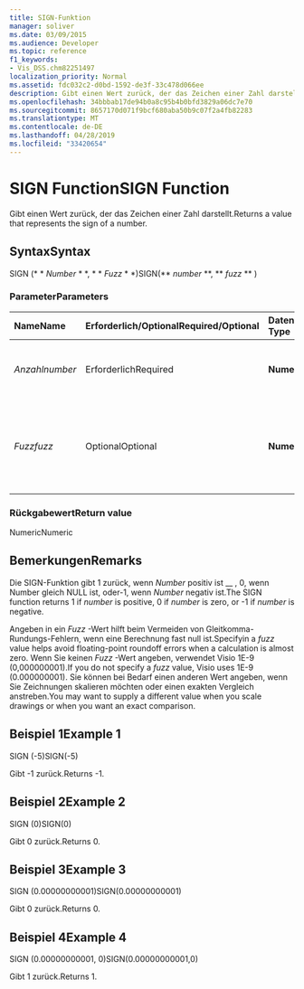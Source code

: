 ```yaml
---
title: SIGN-Funktion
manager: soliver
ms.date: 03/09/2015
ms.audience: Developer
ms.topic: reference
f1_keywords:
- Vis_DSS.chm82251497
localization_priority: Normal
ms.assetid: fdc032c2-d0bd-1592-de3f-33c478d066ee
description: Gibt einen Wert zurück, der das Zeichen einer Zahl darstellt.
ms.openlocfilehash: 34bbbab17de94b0a8c95b4b0bfd3829a06dc7e70
ms.sourcegitcommit: 8657170d071f9bcf680aba50b9c07f2a4fb82283
ms.translationtype: MT
ms.contentlocale: de-DE
ms.lasthandoff: 04/28/2019
ms.locfileid: "33420654"
---
```

# <a name="sign-function"></a><span data-ttu-id="27d70-103">SIGN Function</span><span class="sxs-lookup"><span data-stu-id="27d70-103">SIGN Function</span></span>

<span data-ttu-id="27d70-104">Gibt einen Wert zurück, der das Zeichen einer Zahl darstellt.</span><span class="sxs-lookup"><span data-stu-id="27d70-104">Returns a value that represents the sign of a number.</span></span> 
  
## <a name="syntax"></a><span data-ttu-id="27d70-105">Syntax</span><span class="sxs-lookup"><span data-stu-id="27d70-105">Syntax</span></span>

<span data-ttu-id="27d70-106">SIGN (\* \* *Number* \* \*, \* \* *Fuzz* \* \*)</span><span class="sxs-lookup"><span data-stu-id="27d70-106">SIGN(\*\* *number* \*\*, \*\* *fuzz* \*\* )</span></span> 
  
### <a name="parameters"></a><span data-ttu-id="27d70-107">Parameter</span><span class="sxs-lookup"><span data-stu-id="27d70-107">Parameters</span></span>

|<span data-ttu-id="27d70-108">**Name**</span><span class="sxs-lookup"><span data-stu-id="27d70-108">**Name**</span></span>|<span data-ttu-id="27d70-109">**Erforderlich/Optional**</span><span class="sxs-lookup"><span data-stu-id="27d70-109">**Required/Optional**</span></span>|<span data-ttu-id="27d70-110">**Datentyp**</span><span class="sxs-lookup"><span data-stu-id="27d70-110">**Data Type**</span></span>|<span data-ttu-id="27d70-111">**Beschreibung**</span><span class="sxs-lookup"><span data-stu-id="27d70-111">**Description**</span></span>|
|:-----|:-----|:-----|:-----|
| <span data-ttu-id="27d70-112">_Anzahl_</span><span class="sxs-lookup"><span data-stu-id="27d70-112">_number_</span></span> <br/> |<span data-ttu-id="27d70-113">Erforderlich</span><span class="sxs-lookup"><span data-stu-id="27d70-113">Required</span></span>  <br/> |<span data-ttu-id="27d70-114">**Numeric**</span><span class="sxs-lookup"><span data-stu-id="27d70-114">**Numeric**</span></span> <br/> | <span data-ttu-id="27d70-115">Die Zahl, für die das Vorzeichen bestimmt werden soll.</span><span class="sxs-lookup"><span data-stu-id="27d70-115">The number for which you want to determine the sign.</span></span>  <br/> |
| <span data-ttu-id="27d70-116">_Fuzz_</span><span class="sxs-lookup"><span data-stu-id="27d70-116">_fuzz_</span></span> <br/> |<span data-ttu-id="27d70-117">Optional</span><span class="sxs-lookup"><span data-stu-id="27d70-117">Optional</span></span>  <br/> |<span data-ttu-id="27d70-118">**Numeric**</span><span class="sxs-lookup"><span data-stu-id="27d70-118">**Numeric**</span></span> <br/> |<span data-ttu-id="27d70-119">Gibt an, wie klein der Wert einer Zahl sein muss, damit diese als gleich 0 (null) betrachtet wird.</span><span class="sxs-lookup"><span data-stu-id="27d70-119">Specifies how close to zero the number must be in order to be considered equal to zero.</span></span>  <br/> |
   
### <a name="return-value"></a><span data-ttu-id="27d70-120">Rückgabewert</span><span class="sxs-lookup"><span data-stu-id="27d70-120">Return value</span></span>

<span data-ttu-id="27d70-121">Numeric</span><span class="sxs-lookup"><span data-stu-id="27d70-121">Numeric</span></span>
  
## <a name="remarks"></a><span data-ttu-id="27d70-122">Bemerkungen</span><span class="sxs-lookup"><span data-stu-id="27d70-122">Remarks</span></span>

<span data-ttu-id="27d70-123">Die SIGN-Funktion gibt 1 zurück, wenn _Number_ positiv ist __ , 0, wenn Number gleich NULL ist, oder-1, wenn _Number_ negativ ist.</span><span class="sxs-lookup"><span data-stu-id="27d70-123">The SIGN function returns 1 if  _number_ is positive, 0 if  _number_ is zero, or -1 if  _number_ is negative.</span></span> 
  
<span data-ttu-id="27d70-124">Angeben in ein _Fuzz_ -Wert hilft beim Vermeiden von Gleitkomma-Rundungs-Fehlern, wenn eine Berechnung fast null ist.</span><span class="sxs-lookup"><span data-stu-id="27d70-124">Specifyin a  _fuzz_ value helps avoid floating-point roundoff errors when a calculation is almost zero.</span></span> <span data-ttu-id="27d70-125">Wenn Sie keinen _Fuzz_ -Wert angeben, verwendet Visio 1E-9 (0,000000001).</span><span class="sxs-lookup"><span data-stu-id="27d70-125">If you do not specify a  _fuzz_ value, Visio uses 1E-9 (0.000000001).</span></span> <span data-ttu-id="27d70-126">Sie können bei Bedarf einen anderen Wert angeben, wenn Sie Zeichnungen skalieren möchten oder einen exakten Vergleich anstreben.</span><span class="sxs-lookup"><span data-stu-id="27d70-126">You may want to supply a different value when you scale drawings or when you want an exact comparison.</span></span> 
  
## <a name="example-1"></a><span data-ttu-id="27d70-127">Beispiel 1</span><span class="sxs-lookup"><span data-stu-id="27d70-127">Example 1</span></span>

<span data-ttu-id="27d70-128">SIGN (-5)</span><span class="sxs-lookup"><span data-stu-id="27d70-128">SIGN(-5)</span></span>
  
<span data-ttu-id="27d70-129">Gibt -1 zurück.</span><span class="sxs-lookup"><span data-stu-id="27d70-129">Returns -1.</span></span>
  
## <a name="example-2"></a><span data-ttu-id="27d70-130">Beispiel 2</span><span class="sxs-lookup"><span data-stu-id="27d70-130">Example 2</span></span>

<span data-ttu-id="27d70-131">SIGN (0)</span><span class="sxs-lookup"><span data-stu-id="27d70-131">SIGN(0)</span></span>
  
<span data-ttu-id="27d70-132">Gibt 0 zurück.</span><span class="sxs-lookup"><span data-stu-id="27d70-132">Returns 0.</span></span>
  
## <a name="example-3"></a><span data-ttu-id="27d70-133">Beispiel 3</span><span class="sxs-lookup"><span data-stu-id="27d70-133">Example 3</span></span>

<span data-ttu-id="27d70-134">SIGN (0.00000000001)</span><span class="sxs-lookup"><span data-stu-id="27d70-134">SIGN(0.00000000001)</span></span>
  
<span data-ttu-id="27d70-135">Gibt 0 zurück.</span><span class="sxs-lookup"><span data-stu-id="27d70-135">Returns 0.</span></span>
  
## <a name="example-4"></a><span data-ttu-id="27d70-136">Beispiel 4</span><span class="sxs-lookup"><span data-stu-id="27d70-136">Example 4</span></span>

<span data-ttu-id="27d70-137">SIGN (0.00000000001, 0)</span><span class="sxs-lookup"><span data-stu-id="27d70-137">SIGN(0.00000000001,0)</span></span>
  
<span data-ttu-id="27d70-138">Gibt 1 zurück.</span><span class="sxs-lookup"><span data-stu-id="27d70-138">Returns 1.</span></span>
  


